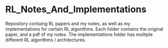 # RL_Notes_And_Implementations
Repository containg RL papers and my notes, as well as my implementations for certain RL algorithms. Each folder contains the original paper, and a pdf of my notes. The implementations folder has multiple different RL algorithms / architectures.
